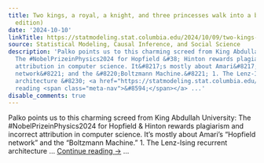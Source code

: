 ```yaml
---
title: Two kings, a royal, a knight, and three princesses walk into a bar (Nobel prize
  edition)
date: '2024-10-10'
linkTitle: https://statmodeling.stat.columbia.edu/2024/10/09/two-kings-a-royal-a-knight-and-three-princesses-walk-into-a-bar-nobel-prize-edition/
source: Statistical Modeling, Causal Inference, and Social Science
description: 'Palko points us to this charming screed from King Abdullah University:
  The #NobelPrizeinPhysics2024 for Hopfield &#38; Hinton rewards plagiarism and incorrect
  attribution in computer science. It&#8217;s mostly about Amari&#8217;s &#8220;Hopfield
  network&#8221; and the &#8220;Boltzmann Machine.&#8221; 1. The Lenz-Ising recurrent
  architecture &#8230; <a href="https://statmodeling.stat.columbia.edu/2024/10/09/two-kings-a-royal-a-knight-and-three-princesses-walk-into-a-bar-nobel-prize-edition/">Continue
  reading <span class="meta-nav">&#8594;</span></a> ...'
disable_comments: true
---
```

Palko points us to this charming screed from King Abdullah University: The #NobelPrizeinPhysics2024 for Hopfield &#38; Hinton rewards plagiarism and incorrect attribution in computer science. It&#8217;s mostly about Amari&#8217;s &#8220;Hopfield network&#8221; and the &#8220;Boltzmann Machine.&#8221; 1. The Lenz-Ising recurrent architecture &#8230; <a href="https://statmodeling.stat.columbia.edu/2024/10/09/two-kings-a-royal-a-knight-and-three-princesses-walk-into-a-bar-nobel-prize-edition/">Continue reading <span class="meta-nav">&#8594;</span></a> ...